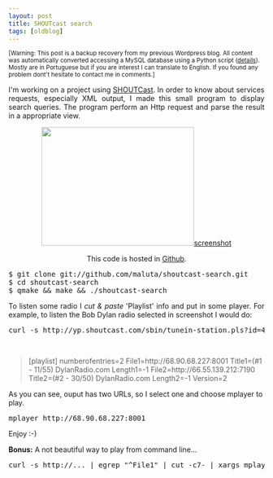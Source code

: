 ```yaml
---
layout: post
title: SHOUTcast search
tags: [oldblog]
---
```


<small>[Warning: This post is a backup recovery from my previous Wordpress blog. All content was automatically converted accessing a MySQL database using a Python script (<a href="http://maluta.github.io/blog/convert-wordpress-to-jekyll/">details</a>). Mostly are in Portuguese but if you are interest I can translate to English. If you found any problem dont't hesitate to contact me in comments.]</small>



<p style="text-align: justify;">I'm working on a project using <a href="http://yp.shoutcast.com/">SHOUTCast</a>. In order to know about  services requests, especially XML output, I made this small program to display search queries. The program perform an Http request and parse the result in a appropriate view.</p>
<p style="text-align: center;"><img class="size-medium wp-image-713 aligncenter" title="ShoutCast Search" src="http://www.coding.com.br/wp-content/uploads/2010/03/sc-300x233.png" alt="" width="300" height="233" /><a href="http://farm5.static.flickr.com/4068/4410975721_5faa4f3bf2_o.png" target="_blank">screenshot</a></p>
<p style="text-align: center;">This code is hosted in <a title="Shoutcast search repository " href="http://github.com/maluta/shoutcast-search" target="_blank">Github</a>.</p>

<pre style="text-align: left;">$ git clone git://github.com/maluta/shoutcast-search.git 
$ cd shoutcast-search 
$ qmake &amp;&amp; make &amp;&amp; ./shoutcast-search
</pre>
<p style="text-align: justify;">To listen some radio I <em>cut &amp; paste</em> 'Playlist' info and put in some player. For example, to listen the Bob Dylan radio selected in screenshot I would do:</p>
<pre>
curl -s http://yp.shoutcast.com/sbin/tunein-station.pls?id=486</p>
</pre>
<blockquote>
[playlist]
numberofentries=2
File1=http://68.90.68.227:8001
Title1=(#1 - 11/55) DylanRadio.com
Length1=-1
File2=http://66.55.139.212:7190
Title2=(#2 - 30/50) DylanRadio.com
Length2=-1
Version=2
</blockquote>
As you can see, ouput has two URLs, so I select one and choose mplayer to play.
<pre>
mplayer http://68.90.68.227:8001
</pre>

Enjoy :-)

<strong>Bonus:</strong> A not beautiful way to play from command line... 

<pre lang="bash">
curl -s http://... | egrep "^File1" | cut -c7- | xargs mplayer
</pre>